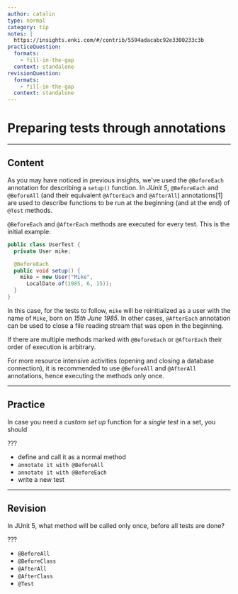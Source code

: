 ```yaml
---
author: catalin
type: normal
category: tip
notes: |
  https://insights.enki.com/#/contrib/5594adacabc92e3300233c3b
practiceQuestion:
  formats:
    - fill-in-the-gap
  context: standalone
revisionQuestion:
  formats:
    - fill-in-the-gap
  context: standalone
---
```


# Preparing tests through annotations


---

## Content

As you may have noticed in previous insights, we've used the `@BeforeEach` annotation for describing a `setup()` function. In *JUnit 5*, `@BeforeEach` and `@BeforeAll` (and their equivalent `@AfterEach` and `@AfterAll`) annotations[1] are used to describe functions to be run at the beginning (and at the end) of `@Test` methods.

`@BeforeEach` and `@AfterEach` methods are executed for every test. This is the initial example:

```java
public class UserTest {
  private User mike;

  @BeforeEach
  public void setup() {
    mike = new User("Mike",
      LocalDate.of(1985, 6, 15));
  }
}
```

In this case, for the tests to follow, `mike` will be reinitialized as a user with the name of `Mike`, born on *15th June 1985*. In other cases, `@AfterEach` annotation can be used to close a file reading stream that was open in the beginning.

If there are multiple methods marked with `@BeforeEach` or `@AfterEach` their order of execution is arbitrary.

For more resource intensive activities (opening and closing a database connection), it is recommended to use `@BeforeAll` and `@AfterAll` annotations, hence executing the methods only once.


---

## Practice

In case you need a *custom set up* function for a *single test* in a set, you should

???

- define and call it as a normal method
- `annotate it with @BeforeAll`
- `annotate it with @BeforeEach`
- write a new test


---

## Revision

In JUnit 5, what method will be called only once, before all tests are done?

???

- `@BeforeAll`
- `@BeforeClass`
- `@AfterAll`
- `@AfterClass`
- `@Test`
